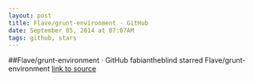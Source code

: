 ```yaml
---
layout: post
title: Flave/grunt-environment · GitHub
date: September 05, 2014 at 07:07AM
tags: github, stars
---
```

##Flave/grunt-environment · GitHub
fabiantheblind starred Flave/grunt-environment
[link to source](http://ift.tt/1lKUMq7) 
